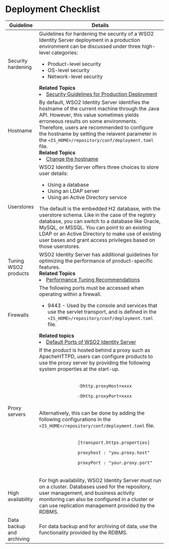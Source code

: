 # Deployment Checklist

<table>
     <thead>
          <tr class="header">
               <th><b>Guideline</b></th>
               <th><b>Details</b></th>
          </tr>
     </thead>
     <tbody>
          <tr class="odd">
               <td>Security hardening</td>
               <td>
                    Guidelines for hardening the security of a WSO2 Identity Server deployment in a production environment can be discussed under three high-level categories:
                    <ul>
                         <li>Product-level security</li>
                         <li>OS-level security</li>
                         <li>Network-level security</li>
                    </ul>
                    <b> Related Topics </b>
                    <li><a href="{{base_path}}/deploy/security/security-guidelines/">Security Guidelines for Production Deployment</a></li>
               </td>
          </tr>
          <tr class="even">
               <td>Hostname</td>
               <td>
                    By default, WSO2 Identity Server identifies the hostname of the current machine through the Java API. However, this value sometimes yields erroneous results on some environments. Therefore, users are recommended to configure the hostname by setting the relavent parameter in the <code>&lt;IS_HOME&gt;/repository/conf/deployment.toml</code> file. <br />
                    <b> Related Topics </b>
                    <li><a href="{{base_path}}/deploy/change-the-hostname">Change the hostname</a></li>
               </td>
          </tr>
          <tr class="even">
               <td>Userstores</td>
               <td>
                    <div class="content-wrapper">
                    WSO2 Identity Server offers three choices to store user details:
                    <ul>
                    <li>Using a database</li>
                    <li>Using an LDAP server</li>
                    <li>Using an Active Directory service</li>
                    </ul>
                    The default is the embedded H2 database, with the userstore schema. Like in the case of the registry database, you can switch to a database like Oracle, MySQL, or MSSQL. You can point to an existing LDAP or an Active Directory to make use of existing user bases and grant access privileges based on those userstores.
                    <div class="panel" style="border-width: 1px;">
                    <!-- TODO <div class="panelHeader" style="border-bottom-width: 1px;">
                    <strong>Related topics</strong>
                    </div>
                    <div class="panelContent">
                    <li><a href="{{base_path}}/deploy/work-with-databases/">Working with Databases</a></li>-->
                    </div>
                    </div>
                    </div>
               </td>
          </tr>
          <tr class="odd">
               <td>Tuning WSO2 products</td>
               <td>
                    WSO2 Identity Server has additional guidelines for optimizing the performance of product-specific features. <br />
                    <b>Related Topics</b>
                    <li><a href="{{base_path}}/deploy/performance/performance-tuning-recommendations">Performance Tuning Recommendations</a> </li>
               </td>
          </tr>
          <tr class="odd">
               <td>Firewalls</td>
               <td>
                    <div class="content-wrapper">
                    The following ports must be accessed when operating within a firewall.
                    <ul>
                    <li>9443 - Used by the console and services that use the servlet transport, and is defined in the <code>&lt;IS_HOME&gt;/repository/conf/deployment.toml</code> file.</li>
                    </ul>
                    <div class="panel" style="border-width: 1px;">
                    <div class="panelHeader" style="border-bottom-width: 1px;">
                    <strong>Related topics</strong>
                    </div>
                    <div class="panelContent">
                    <li><a href="{{base_path}}/references/default-ports-of-wso2-products">Default Ports of WSO2 Identity Server</a> </li>
                    </div>
                    </div>
                    </div>
               </td>
          </tr>
          <tr class="even">
          <td>Proxy servers</td>
          <td>
               <div class="content-wrapper">
               If the product is hosted behind a proxy such as ApacheHTTPD, users can configure products to use the proxy server by providing the following system properties at the start-up.<br /><br />
               <code>
               -Dhttp.proxyHost=xxxx<br>
               -Dhttp.proxyPort=xxxx
               </code>
               <br /><br />
               Alternatively, this can be done by adding the following configurations in the <code>&lt;IS_HOME&gt;/repository/conf/deployment.toml</code> file.<br /><br />
               <code>
               [transport.https.properties]<br>
               proxyhost : "you.proxy.host"<br>
               proxyPort : "your.proxy.port"<br>
               </code>
          </td>
          </tr>
          <tr class="odd">
               <td>High availability</td>
               <td>
                    <div class="content-wrapper">
                    For high availability, WSO2 Identity Server must run on a cluster. Databases used for the repository, user management, and business activity monitoring can also be configured in a cluster or can use replication management provided by the RDBMS.
                    <div class="panel" style="border-width: 1px;">
                    <div class="panelHeader" style="border-bottom-width: 1px;">
                    <!--<strong>Related topics</strong>
                    </div>
                    <div class="panelContent">
                    <ul>
                    <li><a href="TBD:{{base_path}}/administer/clustering-overview">Clustering Overview</a> </li>
                    </ul>
                    </div>-->
                    </div>
                    </div>
               </td>
          </tr>
     <tr class="even">
     <td>Data backup and archiving</td>
     <td>For data backup and for archiving of data, use the functionality provided by the RDBMS.</td>
     </tr>
     </tbody>
</table>
